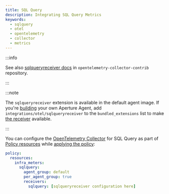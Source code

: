 ```yaml
---
title: SQL Query
description: Integrating SQL Query Metrics
keywords:
  - sqlquery
  - otel
  - opentelemetry
  - collector
  - metrics
---
```


:::info

See also [sqlqueryreceiver docs][receiver] in `opentelemetry-collector-contrib`
repository.

:::

:::note

The `sqlqueryreceiver` extension is available in the default agent image. If
you're [building][build] your own Aperture Agent, add
`integrations/otel/sqlqueryreceiver` to the `bundled_extensions` list to make
[the receiver][receiver] available.

:::

You can configure the [OpenTelemetry Collector][opentelemetry-collector] for SQL
Query as part of [Policy resources][policy-resources] while [applying the
policy][applying-policy]:

```yaml
policy:
  resources:
    infra_meters:
      sqlquery:
        agent_group: default
        per_agent_group: true
        receivers:
          sqlquery: [sqlqueryreceiver configuration here]
```

[build]: /reference/aperturectl/build/agent/agent.md
[receiver]:
  https://github.com/open-telemetry/opentelemetry-collector-contrib/tree/main/receiver/sqlqueryreceiver
[opentelemetry-collector]: /reference/configuration/spec.md#telemetry-collector
[applying-policy]: /use-cases/use-cases.md
[policy-resources]: /reference/configuration/spec.md#resources
